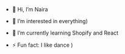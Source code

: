 - 👋 Hi, I’m Naira
- 👀 I’m interested in everything)
- 🌱 I’m currently learning Shopify and React

- ⚡ Fun fact: I like dance )

<!---
nairagrig99/nairagrig99 is a ✨ special ✨ repository because its `README.md` (this file) appears on your GitHub profile.
You can click the Preview link to take a look at your changes.
--->
